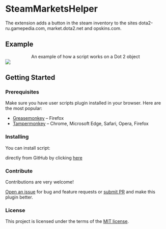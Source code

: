 # SteamMarketsHelper

The extension adds a button in the steam inventory to the sites dota2-ru.gamepedia.com, market.dota2.net and opskins.com.

<h2>Example</h2>

<center>An example of how a script works on a Dot 2 object</center>


<img src="https://downloader.disk.yandex.ru/preview/7987d60a91e4cd9be349e10ae991035ffd4994a969330ac1c3eeb66d206a6cc0/5b49dd14/APYlRbnUVcDB43PrzL4Q9pM2KkJb7kgV-Ag8IrGtmSEp2-wYzkUtawHtBKfTKf6TW_mzclqKWsqBwRp3RpU7yA%3D%3D?uid=0&filename=2018-07-14_13-16-05.png&disposition=inline&hash=&limit=0&content_type=image%2Fpng&tknv=v2&size=2048x2048">

<h2>Getting Started</h2>
<h3>Prerequisites</h3>

Make sure you have user scripts plugin installed in your browser. Here are the most popular:

* [Greasemonkey](http://www.greasespot.net/) – Firefox
* [Tampermonkey](https://tampermonkey.net/) – Chrome, Microsoft Edge, Safari, Opera, Firefox

<h3>Installing</h3>
You can install script:

directly from GitHub by clicking <a href="https://github.com/MegaRoks/SteamMarketsHelp/raw/master/SteamMarketsHelp.user.js" target="_blank">here</a>

<h3>Contribute</h3>
Contributions are very welcome!

<a href="https://github.com/MegaRoks/SteamMarketsHelper/issues/new" target="_blank">Open an issue</a> for bug and feature requests or <a href="https://github.com/MegaRoks/SteamMarketsHelper/compare" target="_blank">submit PR</a> and make this plugin better.

<h3>License</h3>
This project is licensed under the terms of the <a href="https://github.com/MegaRoks/SteamMarketsHelper/blob/master/LICENSE" target="_blank">MIT license</a>.
